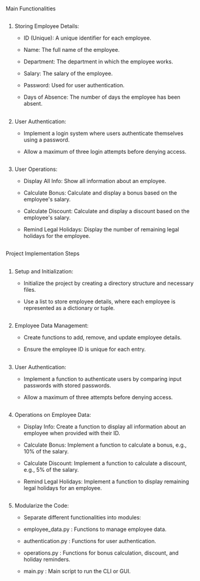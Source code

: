 ###
Main Functionalities
###

##
1. Storing Employee Details:

   - ID (Unique): A unique identifier for each employee.

   - Name: The full name of the employee.

   - Department: The department in which the employee works.

   - Salary: The salary of the employee.

   - Password: Used for user authentication.

   - Days of Absence: The number of days the employee has been absent.
##

##
2. User Authentication:

   - Implement a login system where users authenticate themselves using a password.

   - Allow a maximum of three login attempts before denying access.
##

##
3. User Operations:

   - Display All Info: Show all information about an employee.

   - Calculate Bonus: Calculate and display a bonus based on the employee's salary.

   - Calculate Discount: Calculate and display a discount based on the employee's salary.

   - Remind Legal Holidays: Display the number of remaining legal holidays for the employee.
##

###
Project Implementation Steps
###

##
1. Setup and Initialization:

   - Initialize the project by creating a directory structure and necessary files.

   - Use a list to store employee details, where each employee is represented as a dictionary or tuple.
##

##
2. Employee Data Management:

   - Create functions to add, remove, and update employee details.

   - Ensure the employee ID is unique for each entry.
##

##
3. User Authentication:

   - Implement a function to authenticate users by comparing input passwords with stored passwords.

   - Allow a maximum of three attempts before denying access.
##

##
4. Operations on Employee Data:

   - Display Info: Create a function to display all information about an employee when provided with their ID.

   - Calculate Bonus: Implement a function to calculate a bonus, e.g., 10% of the salary.

   - Calculate Discount: Implement a function to calculate a discount, e.g., 5% of the salary.

   - Remind Legal Holidays: Implement a function to display remaining legal holidays for an employee.
##

##
5. Modularize the Code:

   - Separate different functionalities into modules:

    - employee_data.py : Functions to manage employee data.

    - authentication.py : Functions for user authentication.

    - operations.py : Functions for bonus calculation, discount, and holiday reminders.

    - main.py : Main script to run the CLI or GUI.
##